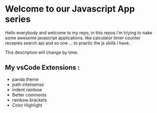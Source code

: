 # Welcome to our Javascript App series

Hello everybody and welcome to my repo, in this repos i'm triying to nake some awesome javascript applications. like calculator timer counter recepies search api and so one ... to practic the js skills i have.

This description will change by time.

## My vsCode Extensions :
+ panda theme
+ path intelisense
+ indent rainbow
+ Better comments
+ rainbow brackets
+ Color Highlight